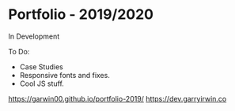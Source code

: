 # Portfolio - 2019/2020

In Development

To Do:

- Case Studies
- Responsive fonts and fixes.
- Cool JS stuff.

https://garwin00.github.io/portfolio-2019/
https://dev.garryirwin.co
